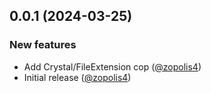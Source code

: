 ## 0.0.1 (2024-03-25)

### New features

* Add Crystal/FileExtension cop ([@zopolis4][])
* Initial release ([@zopolis4][])

[@zopolis4]: https://github.com/zopolis4
